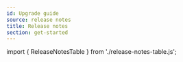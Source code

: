 ```yaml
---
id: Upgrade guide
source: release notes
title: Release notes
section: get-started
---
```


import { ReleaseNotesTable } from './release-notes-table.js';

<ReleaseNotesTable/>
